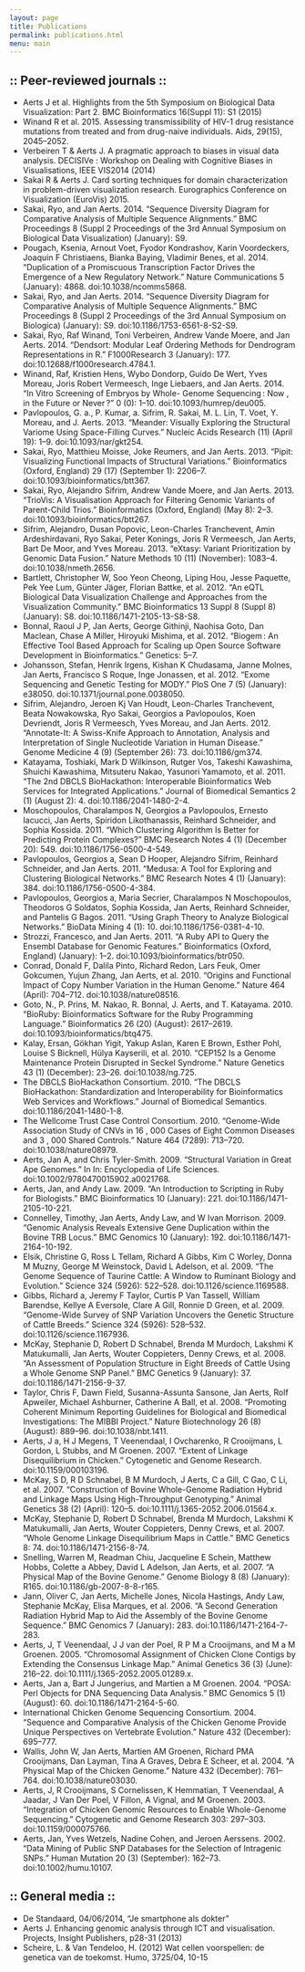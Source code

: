 ```yaml
---
layout: page
title: Publications
permalink: publications.html
menu: main
---
```

## :: Peer-reviewed journals ::

* Aerts J et al. Highlights from the 5th Symposium on Biological Data Visualization: Part 2. BMC Bioinformatics 16(Suppl 11): S1 (2015)
* Winand R et al. 2015. Assessing transmissibility of HIV-1 drug resistance mutations from treated and from drug-naive individuals. Aids, 29(15), 2045–2052.
* Verbeiren T & Aerts J. A pragmatic approach to biases in visual data analysis. DECISIVe : Workshop on Dealing with Cognitive Biases in Visualisations, IEEE VIS2014 (2014)
* Sakai R & Aerts J. Card sorting techniques for domain characterization in problem-driven visualization research. Eurographics Conference on Visualization (EuroVis) 2015.
* Sakai, Ryo, and Jan Aerts. 2014. “Sequence Diversity Diagram for Comparative Analysis of Multiple Sequence Alignments.” BMC Proceedings 8 (Suppl 2 Proceedings of the 3rd Annual Symposium on Biological Data Visualization) (January): S9.
* Pougach, Ksenia, Arnout Voet, Fyodor Kondrashov, Karin Voordeckers, Joaquin F Christiaens, Bianka Baying, Vladimir Benes, et al. 2014. “Duplication of a Promiscuous Transcription Factor Drives the Emergence of a New Regulatory Network.” Nature Communications 5 (January): 4868. doi:10.1038/ncomms5868.
* Sakai, Ryo, and Jan Aerts. 2014. “Sequence Diversity Diagram for Comparative Analysis of Multiple Sequence Alignments.” BMC Proceedings 8 (Suppl 2 Proceedings of the 3rd Annual Symposium on Biologica) (January): S9. doi:10.1186/1753-6561-8-S2-S9.
* Sakai, Ryo, Raf Winand, Toni Verbeiren, Andrew Vande Moere, and Jan Aerts. 2014. “Dendsort: Modular Leaf Ordering Methods for Dendrogram Representations in R.” F1000Research 3 (January): 177. doi:10.12688/f1000research.4784.1.
* Winand, Raf, Kristien Hens, Wybo Dondorp, Guido De Wert, Yves Moreau, Joris Robert Vermeesch, Inge Liebaers, and Jan Aerts. 2014. “In Vitro Screening of Embryos by Whole- Genome Sequencing : Now , in the Future or Never ?” 0 (0): 1–10. doi:10.1093/humrep/deu005.
* Pavlopoulos, G. a., P. Kumar, a. Sifrim, R. Sakai, M. L. Lin, T. Voet, Y. Moreau, and J. Aerts. 2013. “Meander: Visually Exploring the Structural Variome Using Space-Filling Curves.” Nucleic Acids Research (11) (April 19): 1–9. doi:10.1093/nar/gkt254.
* Sakai, Ryo, Matthieu Moisse, Joke Reumers, and Jan Aerts. 2013. “Pipit: Visualizing Functional Impacts of Structural Variations.” Bioinformatics (Oxford, England) 29 (17) (September 1): 2206–7. doi:10.1093/bioinformatics/btt367.
* Sakai, Ryo, Alejandro Sifrim, Andrew Vande Moere, and Jan Aerts. 2013. “TrioVis: A Visualisation Approach for Filtering Genomic Variants of Parent-Child Trios.” Bioinformatics (Oxford, England) (May 8): 2–3. doi:10.1093/bioinformatics/btt267.
* Sifrim, Alejandro, Dusan Popovic, Leon-Charles Tranchevent, Amin Ardeshirdavani, Ryo Sakai, Peter Konings, Joris R Vermeesch, Jan Aerts, Bart De Moor, and Yves Moreau. 2013. “eXtasy: Variant Prioritization by Genomic Data Fusion.” Nature Methods 10 (11) (November): 1083–4. doi:10.1038/nmeth.2656.
* Bartlett, Christopher W, Soo Yeon Cheong, Liping Hou, Jesse Paquette, Pek Yee Lum, Günter Jäger, Florian Battke, et al. 2012. “An eQTL Biological Data Visualization Challenge and Approaches from the Visualization Community.” BMC Bioinformatics 13 Suppl 8 (Suppl 8) (January): S8. doi:10.1186/1471-2105-13-S8-S8.
* Bonnal, Raoul J P, Jan Aerts, George Githinji, Naohisa Goto, Dan Maclean, Chase A Miller, Hiroyuki Mishima, et al. 2012. “Biogem : An Effective Tool Based Approach for Scaling up Open Source Software Development in Bioinformatics.” Genetics: 5–7.
* Johansson, Stefan, Henrik Irgens, Kishan K Chudasama, Janne Molnes, Jan Aerts, Francisco S Roque, Inge Jonassen, et al. 2012. “Exome Sequencing and Genetic Testing for MODY.” PloS One 7 (5) (January): e38050. doi:10.1371/journal.pone.0038050.
* Sifrim, Alejandro, Jeroen Kj Van Houdt, Leon-Charles Tranchevent, Beata Nowakowska, Ryo Sakai, Georgios a Pavlopoulos, Koen Devriendt, Joris R Vermeesch, Yves Moreau, and Jan Aerts. 2012. “Annotate-It: A Swiss-Knife Approach to Annotation, Analysis and Interpretation of Single Nucleotide Variation in Human Disease.” Genome Medicine 4 (9) (September 26): 73. doi:10.1186/gm374.
* Katayama, Toshiaki, Mark D Wilkinson, Rutger Vos, Takeshi Kawashima, Shuichi Kawashima, Mitsuteru Nakao, Yasunori Yamamoto, et al. 2011. “The 2nd DBCLS BioHackathon: Interoperable Bioinformatics Web Services for Integrated Applications.” Journal of Biomedical Semantics 2 (1) (August 2): 4. doi:10.1186/2041-1480-2-4.
* Moschopoulos, Charalampos N, Georgios a Pavlopoulos, Ernesto Iacucci, Jan Aerts, Spiridon Likothanassis, Reinhard Schneider, and Sophia Kossida. 2011. “Which Clustering Algorithm Is Better for Predicting Protein Complexes?” BMC Research Notes 4 (1) (December 20): 549. doi:10.1186/1756-0500-4-549.
* Pavlopoulos, Georgios a, Sean D Hooper, Alejandro Sifrim, Reinhard Schneider, and Jan Aerts. 2011. “Medusa: A Tool for Exploring and Clustering Biological Networks.” BMC Research Notes 4 (1) (January): 384. doi:10.1186/1756-0500-4-384.
* Pavlopoulos, Georgios a, Maria Secrier, Charalampos N Moschopoulos, Theodoros G Soldatos, Sophia Kossida, Jan Aerts, Reinhard Schneider, and Pantelis G Bagos. 2011. “Using Graph Theory to Analyze Biological Networks.” BioData Mining 4 (1): 10. doi:10.1186/1756-0381-4-10.
* Strozzi, Francesco, and Jan Aerts. 2011. “A Ruby API to Query the Ensembl Database for Genomic Features.” Bioinformatics (Oxford, England) (January): 1–2. doi:10.1093/bioinformatics/btr050.
* Conrad, Donald F, Dalila Pinto, Richard Redon, Lars Feuk, Omer Gokcumen, Yujun Zhang, Jan Aerts, et al. 2010. “Origins and Functional Impact of Copy Number Variation in the Human Genome.” Nature 464 (April): 704–712. doi:10.1038/nature08516.
* Goto, N., P. Prins, M. Nakao, R. Bonnal, J. Aerts, and T. Katayama. 2010. “BioRuby: Bioinformatics Software for the Ruby Programming Language.” Bioinformatics 26 (20) (August): 2617–2619. doi:10.1093/bioinformatics/btq475.
* Kalay, Ersan, Gökhan Yigit, Yakup Aslan, Karen E Brown, Esther Pohl, Louise S Bicknell, Hülya Kayserili, et al. 2010. “CEP152 Is a Genome Maintenance Protein Disrupted in Seckel Syndrome.” Nature Genetics 43 (1) (December): 23–26. doi:10.1038/ng.725.
* The DBCLS BioHackathon Consortium. 2010. “The DBCLS BioHackathon: Standardization and Interoperability for Bioinformatics Web Services and Workflows.” Journal of Biomedical Semantics. doi:10.1186/2041-1480-1-8.
* The Wellcome Trust Case Control Consortium. 2010. “Genome-Wide Association Study of CNVs in 16 , 000 Cases of Eight Common Diseases and 3 , 000 Shared Controls.” Nature 464 (7289): 713–720. doi:10.1038/nature08979.
* Aerts, Jan A, and Chris Tyler-Smith. 2009. “Structural Variation in Great Ape Genomes.” In In: Encyclopedia of Life Sciences. doi:10.1002/9780470015902.a0021768.
* Aerts, Jan, and Andy Law. 2009. “An Introduction to Scripting in Ruby for Biologists.” BMC Bioinformatics 10 (January): 221. doi:10.1186/1471-2105-10-221.
* Connelley, Timothy, Jan Aerts, Andy Law, and W Ivan Morrison. 2009. “Genomic Analysis Reveals Extensive Gene Duplication within the Bovine TRB Locus.” BMC Genomics 10 (January): 192. doi:10.1186/1471-2164-10-192.
* Elsik, Christine G, Ross L Tellam, Richard A Gibbs, Kim C Worley, Donna M Muzny, George M Weinstock, David L Adelson, et al. 2009. “The Genome Sequence of Taurine Cattle: A Window to Ruminant Biology and Evolution.” Science 324 (5926): 522–528. doi:10.1126/science.1169588.
* Gibbs, Richard a, Jeremy F Taylor, Curtis P Van Tassell, William Barendse, Kellye A Eversole, Clare A Gill, Ronnie D Green, et al. 2009. “Genome-Wide Survey of SNP Variation Uncovers the Genetic Structure of Cattle Breeds.” Science 324 (5926): 528–532. doi:10.1126/science.1167936.
* McKay, Stephanie D, Robert D Schnabel, Brenda M Murdoch, Lakshmi K Matukumalli, Jan Aerts, Wouter Coppieters, Denny Crews, et al. 2008. “An Assessment of Population Structure in Eight Breeds of Cattle Using a Whole Genome SNP Panel.” BMC Genetics 9 (January): 37. doi:10.1186/1471-2156-9-37.
* Taylor, Chris F, Dawn Field, Susanna-Assunta Sansone, Jan Aerts, Rolf Apweiler, Michael Ashburner, Catherine A Ball, et al. 2008. “Promoting Coherent Minimum Reporting Guidelines for Biological and Biomedical Investigations: The MIBBI Project.” Nature Biotechnology 26 (8) (August): 889–96. doi:10.1038/nbt.1411.
* Aerts, J a, H J Megens, T Veenendaal, I Ovcharenko, R Crooijmans, L Gordon, L Stubbs, and M Groenen. 2007. “Extent of Linkage Disequilibrium in Chicken.” Cytogenetic and Genome Research. doi:10.1159/000103196.
* McKay, S D, R D Schnabel, B M Murdoch, J Aerts, C a Gill, C Gao, C Li, et al. 2007. “Construction of Bovine Whole-Genome Radiation Hybrid and Linkage Maps Using High-Throughput Genotyping.” Animal Genetics 38 (2) (April): 120–5. doi:10.1111/j.1365-2052.2006.01564.x.
* McKay, Stephanie D, Robert D Schnabel, Brenda M Murdoch, Lakshmi K Matukumalli, Jan Aerts, Wouter Coppieters, Denny Crews, et al. 2007. “Whole Genome Linkage Disequilibrium Maps in Cattle.” BMC Genetics 8: 74. doi:10.1186/1471-2156-8-74.
* Snelling, Warren M, Readman Chiu, Jacqueline E Schein, Matthew Hobbs, Colette a Abbey, David L Adelson, Jan Aerts, et al. 2007. “A Physical Map of the Bovine Genome.” Genome Biology 8 (8) (January): R165. doi:10.1186/gb-2007-8-8-r165.
* Jann, Oliver C, Jan Aerts, Michelle Jones, Nicola Hastings, Andy Law, Stephanie McKay, Elisa Marques, et al. 2006. “A Second Generation Radiation Hybrid Map to Aid the Assembly of the Bovine Genome Sequence.” BMC Genomics 7 (January): 283. doi:10.1186/1471-2164-7-283.
* Aerts, J, T Veenendaal, J J van der Poel, R P M a Crooijmans, and M a M Groenen. 2005. “Chromosomal Assignment of Chicken Clone Contigs by Extending the Consensus Linkage Map.” Animal Genetics 36 (3) (June): 216–22. doi:10.1111/j.1365-2052.2005.01289.x.
* Aerts, Jan a, Bart J Jungerius, and Martien a M Groenen. 2004. “POSA: Perl Objects for DNA Sequencing Data Analysis.” BMC Genomics 5 (1) (August): 60. doi:10.1186/1471-2164-5-60.
* International Chicken Genome Sequencing Consortium. 2004. “Sequence and Comparative Analysis of the Chicken Genome Provide Unique Perspectives on Vertebrate Evolution.” Nature 432 (December): 695–777.
* Wallis, John W, Jan Aerts, Martien AM Groenen, Richard PMA Crooijmans, Dan Layman, Tina A Graves, Debra E Scheer, et al. 2004. “A Physical Map of the Chicken Genome.” Nature 432 (December): 761–764. doi:10.1038/nature03030.
* Aerts, J, R Crooijmans, S Cornelissen, K Hemmatian, T Veenendaal, A Jaadar, J Van Der Poel, V Fillon, A Vignal, and M Groenen. 2003. “Integration of Chicken Genomic Resources to Enable Whole-Genome Sequencing.” Cytogenetic and Genome Research 303: 297–303. doi:10.1159/000075766.
* Aerts, Jan, Yves Wetzels, Nadine Cohen, and Jeroen Aerssens. 2002. “Data Mining of Public SNP Databases for the Selection of Intragenic SNPs.” Human Mutation 20 (3) (September): 162–73. doi:10.1002/humu.10107.

## :: General media ::

* De Standaard, 04/06/2014, “Je smartphone als dokter”
* Aerts J. Enhancing genomic analysis through ICT and visualisation. Projects, Insight Publishers, p28-31 (2013)
* Scheire, L. & Van Tendeloo, H. (2012) Wat cellen voorspellen: de genetica van de toekomst. Humo, 3725/04, 10-15
